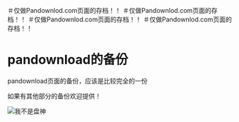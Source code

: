 ＃仅做Pandownlod.com页面的存档！！
＃仅做Pandownlod.com页面的存档！！
＃仅做Pandownlod.com页面的存档！！
＃仅做Pandownlod.com页面的存档！！


# pandownload的备份
pandownload页面的备份，应该是比较完全的一份

如果有其他部分的备份欢迎提供！


![我不是盘神](https://i.loli.net/2020/04/16/A57NpnwkXxMW1Gj.png)
